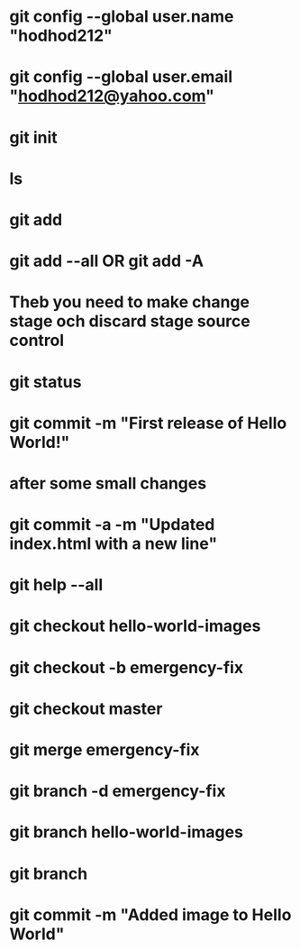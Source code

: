 # git config --global user.name "hodhod212"

# git config --global user.email "hodhod212@yahoo.com"

# git init

# ls

# git add

# git add --all OR git add -A

# Theb you need to make change stage och discard stage source control

# git status

# git commit -m "First release of Hello World!"

# after some small changes

# git commit -a -m "Updated index.html with a new line"

# git help --all

# git checkout hello-world-images

# git checkout -b emergency-fix

# git checkout master

# git merge emergency-fix

# git branch -d emergency-fix

# git branch hello-world-images

# git branch

# git commit -m "Added image to Hello World"
